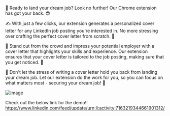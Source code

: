 🚀 Ready to land your dream job? Look no further! Our Chrome extension has got your back. 😎 

✍️ With just a few clicks, our extension generates a personalized cover letter for any LinkedIn job posting you're interested in. No more stressing over crafting the perfect cover letter from scratch. 🙌 

🌟 Stand out from the crowd and impress your potential employer with a cover letter that highlights your skills and experience. Our extension ensures that your cover letter is tailored to the job posting, making sure that you get noticed. 👀 

💼 Don't let the stress of writing a cover letter hold you back from landing your dream job. Let our extension do the work for you, so you can focus on what matters most - securing your dream job! 🎉

![image](https://github.com/PankajChohan9820/PitchPerfect/assets/44444897/d5584d78-5897-4373-8caa-c379adf7d3f7)

Check out the below link for the demo!!
https://www.linkedin.com/feed/update/urn:li:activity:7163219344661901312/
